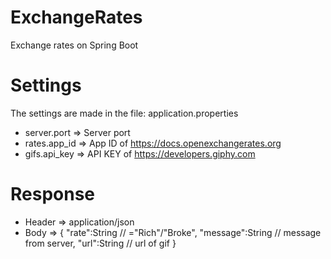 # ExchangeRates
Exchange rates on Spring Boot

# Settings
The settings are made in the file: application.properties
- server.port => Server port
- rates.app_id => App ID of https://docs.openexchangerates.org
- gifs.api_key => API KEY of https://developers.giphy.com

# Response 
- Header => application/json
- Body => {
           "rate":String // ="Rich"/"Broke",
           "message":String // message from server,
           "url":String // url of gif
          }
           

